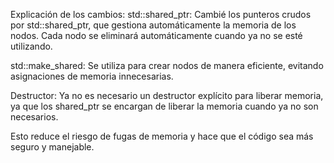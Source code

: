 Explicación de los cambios:
std::shared_ptr<Node>: Cambié los punteros crudos por std::shared_ptr, que gestiona automáticamente la memoria de los nodos. Cada nodo se eliminará automáticamente cuando ya no se esté utilizando.

std::make_shared<Node>: Se utiliza para crear nodos de manera eficiente, evitando asignaciones de memoria innecesarias.

Destructor: Ya no es necesario un destructor explícito para liberar memoria, ya que los shared_ptr se encargan de liberar la memoria cuando ya no son necesarios.

Esto reduce el riesgo de fugas de memoria y hace que el código sea más seguro y manejable.
